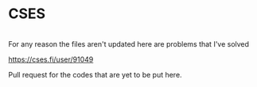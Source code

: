 <h1> CSES </h1>
 <br>
For any reason the files aren't updated here are problems that I've solved <br>

https://cses.fi/user/91049

Pull request for the codes that are yet to be put here.
